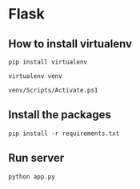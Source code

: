 # Flask

## How to install virtualenv

```shell
pip install virtualenv
```

```shell
virtualenv venv
```

```shell
venv/Scripts/Activate.ps1
```

## Install the packages

```shell
pip install -r requirements.txt
```

## Run server

```shell
python app.py
```
